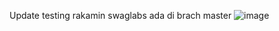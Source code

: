 Update testing rakamin swaglabs ada di brach master
![image](https://github.com/ayurisqims/testing_rakamin_swagLabs/assets/61467728/97b30d2e-d875-4170-bd2f-4ce61f31e124)

